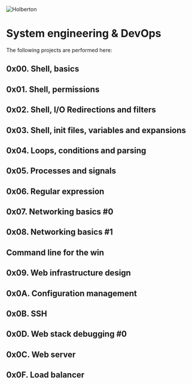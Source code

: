 ![Holberton](https://user-images.githubusercontent.com/85451781/140782830-f3f4a341-3d98-4a6e-89d2-76d684c80e9e.png)

# System engineering & DevOps

The following projects are performed here:

## 0x00. Shell, basics
## 0x01. Shell, permissions
## 0x02. Shell, I/O Redirections and filters
## 0x03. Shell, init files, variables and expansions
## 0x04. Loops, conditions and parsing
## 0x05. Processes and signals
## 0x06. Regular expression
## 0x07. Networking basics #0
## 0x08. Networking basics #1
## Command line for the win
## 0x09. Web infrastructure design
## 0x0A. Configuration management
## 0x0B. SSH
## 0x0D. Web stack debugging #0
## 0x0C. Web server
## 0x0F. Load balancer
